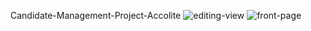  Candidate-Management-Project-Accolite
![editing-view](https://user-images.githubusercontent.com/49608687/117281865-bb38ad00-ae81-11eb-905a-27201ecd9bdd.JPG)
![front-page](https://user-images.githubusercontent.com/49608687/117281873-bd9b0700-ae81-11eb-9111-ff9c04d804db.JPG)
